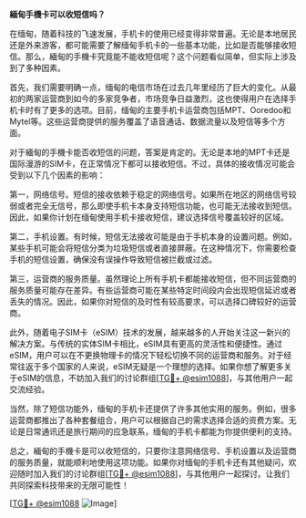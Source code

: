 **緬甸手機卡可以收短信吗？**

在缅甸，随着科技的飞速发展，手机卡的使用已经变得非常普遍。无论是本地居民还是外来游客，都可能需要了解缅甸手机卡的一些基本功能，比如是否能够接收短信。那么，緬甸的手機卡究竟能不能收短信呢？这个问题看似简单，但实际上涉及到了多种因素。

首先，我们需要明确一点，缅甸的电信市场在过去几年里经历了巨大的变化。从最初的两家运营商到如今的多家竞争者，市场竞争日益激烈，这也使得用户在选择手机卡时有了更多的选项。目前，缅甸的主要手机卡运营商包括MPT、Ooredoo和Mytel等。这些运营商提供的服务覆盖了语音通话、数据流量以及短信等多个方面。

对于緬甸的手機卡能否收短信的问题，答案是肯定的。无论是本地的MPT卡还是国际漫游的SIM卡，在正常情况下都可以接收短信。不过，具体的接收情况可能会受到以下几个因素的影响：

第一，网络信号。短信的接收依赖于稳定的网络信号。如果所在地区的网络信号较弱或者完全无信号，那么即使手机卡本身支持短信功能，也可能无法接收到短信。因此，如果你计划在缅甸使用手机卡接收短信，建议选择信号覆盖较好的区域。

第二，手机设置。有时候，短信无法接收可能是由于手机本身的设置问题。例如，某些手机可能会将短信分类为垃圾短信或者直接屏蔽。在这种情况下，你需要检查手机的短信设置，确保没有误操作导致短信被拦截或过滤。

第三，运营商的服务质量。虽然理论上所有手机卡都能接收短信，但不同运营商的服务质量可能存在差异。有些运营商可能在某些特定时间段内会出现短信延迟或者丢失的情况。因此，如果你对短信的及时性有较高要求，可以选择口碑较好的运营商。

此外，随着电子SIM卡（eSIM）技术的发展，越来越多的人开始关注这一新兴的解决方案。与传统的实体SIM卡相比，eSIM具有更高的灵活性和便捷性。通过eSIM，用户可以在不更换物理卡的情况下轻松切换不同的运营商和服务。对于经常往返于多个国家的人来说，eSIM无疑是一个理想的选择。如果你想了解更多关于eSIM的信息，不妨加入我们的讨论群组[[TG💪+ @esim1088](https://t.me/s/esim1088)]，与其他用户一起交流经验。

当然，除了短信功能外，缅甸的手机卡还提供了许多其他实用的服务。例如，很多运营商都推出了各种套餐组合，用户可以根据自己的需求选择合适的资费方案。无论是日常通讯还是旅行期间的应急联系，缅甸的手机卡都能为你提供便利的支持。

总之，緬甸的手機卡是可以收短信的，只要你注意网络信号、手机设置以及运营商的服务质量，就能顺利地使用这项功能。如果你对缅甸的手机卡还有其他疑问，欢迎随时加入我们的讨论群组[[TG💪+ @esim1088](https://t.me/s/esim1088)]，与其他用户一起探讨。让我们共同探索科技带来的无限可能性！

[[TG💪+ @esim1088](https://t.me/s/esim1088) ![Image](https://i.postimg.cc/4NQfJmqS/Snipaste-2025-05-13-00-14-12.png)]